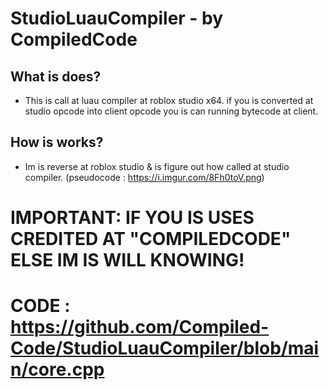 # StudioLuauCompiler - by CompiledCode

## What is does?
- This is call at luau compiler at roblox studio x64. if you is converted at studio opcode into client opcode you is can running bytecode at client.

## How is works?
- Im is reverse at roblox studio & is figure out how called at studio compiler. (pseudocode : https://i.imgur.com/8Fh0toV.png)

# IMPORTANT: IF YOU IS USES CREDITED AT "COMPILEDCODE" ELSE IM IS WILL KNOWING!
# CODE : https://github.com/Compiled-Code/StudioLuauCompiler/blob/main/core.cpp
